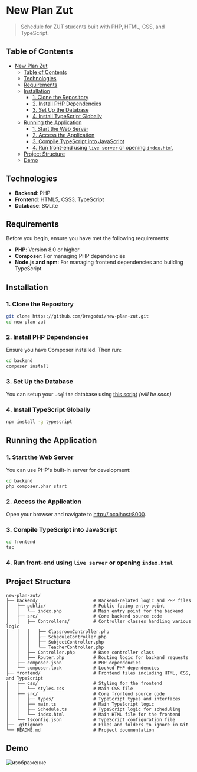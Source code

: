 

# New Plan Zut

> Schedule for ZUT students built with PHP, HTML, CSS, and TypeScript.

## Table of Contents

- [New Plan Zut](#new-plan-zut)
  - [Table of Contents](#table-of-contents)
  - [Technologies](#technologies)
  - [Requirements](#requirements)
  - [Installation](#installation)
    - [1. Clone the Repository](#1-clone-the-repository)
    - [2. Install PHP Dependencies](#2-install-php-dependencies)
    - [3. Set Up the Database](#3-set-up-the-database)
    - [4. Install TypeScript Globally](#4-install-typescript-globally)
  - [Running the Application](#running-the-application)
    - [1. Start the Web Server](#1-start-the-web-server)
    - [2. Access the Application](#2-access-the-application)
    - [3. Compile TypeScript into JavaScript](#3-compile-typescript-into-javascript)
    - [4. Run front-end using `live server` or opening `index.html`](#4-run-front-end-using-live-server-or-opening-indexhtml)
  - [Project Structure](#project-structure)
  - [Demo](#demo)

## Technologies

- **Backend**: PHP
- **Frontend**: HTML5, CSS3, TypeScript
- **Database**: SQLite

## Requirements

Before you begin, ensure you have met the following requirements:

- **PHP**: Version 8.0 or higher
- **Composer**: For managing PHP dependencies
- **Node.js and npm**: For managing frontend dependencies and building TypeScript

## Installation

### 1. Clone the Repository

```bash
git clone https://github.com/Dragodui/new-plan-zut.git
cd new-plan-zut
```

### 2. Install PHP Dependencies

Ensure you have Composer installed. Then run:

```bash
cd backend
composer install
```

### 3. Set Up the Database

You can setup your `.sqlite` database using [this script]("https://github.com/Dragodui/repo-will-be-soon") *(will be soon)*

### 4. Install TypeScript Globally

```bash
npm install -g typescript
```


## Running the Application

### 1. Start the Web Server

You can use PHP's built-in server for development:

```bash
cd backend
php composer.phar start
```

### 2. Access the Application

Open your browser and navigate to [http://localhost:8000](http://localhost:8000).

### 3. Compile TypeScript into JavaScript 

```bash
cd frontend
tsc
```

### 4. Run front-end using `live server` or opening `index.html`


## Project Structure

```
new-plan-zut/
├── backend/                     # Backend-related logic and PHP files
│   ├── public/                  # Public-facing entry point
│   │   └── index.php            # Main entry point for the backend
│   ├── src/                     # Core backend source code
│   │   ├── Controllers/         # Controller classes handling various logic
│   │   │   ├── ClassroomController.php
│   │   │   ├── ScheduleController.php
│   │   │   ├── SubjectController.php
│   │   │   └── TeacherController.php
│   │   ├── Controller.php       # Base controller class
│   │   ├── Router.php           # Routing logic for backend requests
│   ├── composer.json            # PHP dependencies
│   └── composer.lock            # Locked PHP dependencies
├── frontend/                    # Frontend files including HTML, CSS, and TypeScript
│   ├── css/                     # Styling for the frontend
│   │   └── styles.css           # Main CSS file
│   ├── src/                     # Core frontend source code
│   │   ├── types/               # TypeScript types and interfaces
│   │   ├── main.ts              # Main TypeScript logic
│   │   ├── Schedule.ts          # TypeScript logic for scheduling
│   │   └── index.html           # Main HTML file for the frontend
│   └── tsconfig.json            # TypeScript configuration file
├── .gitignore                   # Files and folders to ignore in Git
└── README.md                    # Project documentation
```


## Demo
![изображение](https://github.com/user-attachments/assets/971cf760-469b-43f6-9bf2-6dd64ca15222)


